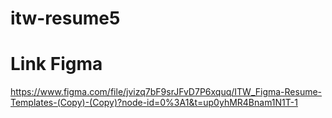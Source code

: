 # itw-resume5
# Link Figma
https://www.figma.com/file/jvizq7bF9srJFvD7P6xquq/ITW_Figma-Resume-Templates-(Copy)-(Copy)?node-id=0%3A1&t=up0yhMR4Bnam1N1T-1
